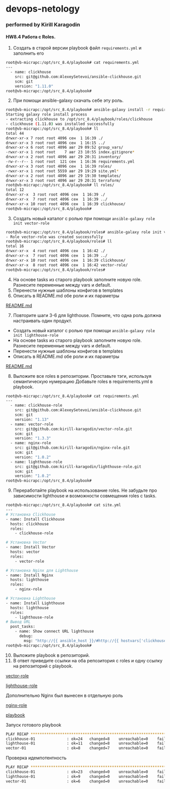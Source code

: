 # devops-netology
### performed by Kirill Karagodin
#### HW8.4 Работа с Roles.

1. Создать в старой версии playbook файл `requirements.yml` и заполнить его
````bash
root@vb-micrapc:/opt/src_8.4/playbook# cat requirements.yml
---
  - name: clickhouse
    src: git@github.com:AlexeySetevoi/ansible-clickhouse.git
    scm: git
    version: "1.11.0"
root@vb-micrapc:/opt/src_8.4/playbook#
````
2. При помощи ansible-galaxy скачать себе эту роль.
````bash
root@vb-micrapc:/opt/src_8.4/playbook# ansible-galaxy install -r requirements.yml -p roles
Starting galaxy role install process
- extracting clickhouse to /opt/src_8.4/playbook/roles/clickhouse
- clickhouse (1.11.0) was installed successfully
root@vb-micrapc:/opt/src_8.4/playbook# ll
total 44
drwxr-xr-x 7 root root 4096 сен  1 16:39 ./
drwxr-xr-x 3 root root 4096 сен  1 16:15 ../
drwxr-xr-x 6 root root 4096 авг 29 09:52 group_vars/
-rwxr-xr-x 1 root root    7 авг 23 10:55 index.gitignore*
drwxr-xr-x 2 root root 4096 авг 29 20:31 inventory/
-rw-r--r-- 1 root root  121 сен  1 16:36 requirements.yml
drwxr-xr-x 3 root root 4096 сен  1 16:39 roles/
-rwxr-xr-x 1 root root 5559 авг 29 19:29 site.yml*
drwxr-xr-x 2 root root 4096 авг 29 19:30 templates/
drwxr-xr-x 3 root root 4096 авг 29 20:31 terraform/
root@vb-micrapc:/opt/src_8.4/playbook# ll roles/
total 12
drwxr-xr-x  3 root root 4096 сен  1 16:39 ./
drwxr-xr-x  7 root root 4096 сен  1 16:39 ../
drwxr-xr-x 10 root root 4096 сен  1 16:39 clickhouse/
root@vb-micrapc:/opt/src_8.4/playbook#

````
3. Создать новый каталог с ролью при помощи `ansible-galaxy role init vector-role`
````bash
root@vb-micrapc:/opt/src_8.4/playbook/roles# ansible-galaxy role init vector-role
- Role vector-role was created successfully
root@vb-micrapc:/opt/src_8.4/playbook/roles# ll
total 16
drwxr-xr-x  4 root root 4096 сен  1 16:42 ./
drwxr-xr-x  7 root root 4096 сен  1 16:39 ../
drwxr-xr-x 10 root root 4096 сен  1 16:39 clickhouse/
drwxr-xr-x  8 root root 4096 сен  1 16:42 vector-role/
root@vb-micrapc:/opt/src_8.4/playbook/roles#

````
4. На основе tasks из старого playbook заполните новую role. Разнесите переменные между vars и default.
5. Перенести нужные шаблоны конфигов в templates
6. Описать в README.md обе роли и их параметры

[README.md](https://github.com/kirill-karagodin/vector-role/blob/main/README.md)

7. Повторите шаги 3-6 для lighthouse. Помните, что одна роль должна настраивать один продукт.
 - Создать новый каталог с ролью при помощи `ansible-galaxy role init lighthouse-role`
 - На основе tasks из старого playbook заполните новую role. Разнесите переменные между vars и default.
 - Перенести нужные шаблоны конфигов в templates
 - Описать в README.md обе роли и их параметры
   
[README.md](https://github.com/kirill-karagodin/lighthouse-role/blob/main/README.md)

8. Выложите все roles в репозитории. Проставьте тэги, используя семантическую нумерацию Добавьте roles в 
requirements.yml в playbook.
````bash
root@vb-micrapc:/opt/src_8.4/playbook# cat requirements.yml
---
  - name: clickhouse-role
    src: git@github.com:AlexeySetevoi/ansible-clickhouse.git
    scm: git
    version: "1.13"
  - name: vector-role
    src: git@github.com:kirill-karagodin/vector-role.git
    scm: git
    version: "1.3.3"
  - name: nginx-role
    src: git@github.com:kirill-karagodin/nginx-role.git
    scm: git
    version: "1.0.2"
  - name: lighthouse-role
    src: git@github.com:kirill-karagodin/lighthouse-role.git
    scm: git
    version: "1.0.2"
root@vb-micrapc:/opt/src_8.4/playbook#

````
9. Переработайте playbook на использование roles. Не забудьте про зависимости lighthouse и возможности совмещения 
roles с tasks.
````bash
root@vb-micrapc:/opt/src_8.4/playbook# cat site.yml
---
# Установка Clickhouse
- name: Install Clickhouse
  hosts: clickhouse
  roles:
    - clickhouse-role

# Установка Vector
- name: Install Vector
  hosts: vector
  roles:
    - vector-role

# Установка Nginx для Lighthouse
- name: Install Nginx
  hosts: lighthouse
  roles:
    - nginx-role

# Установка Lighthouse
- name: Install Lighthouse
  hosts: lighthouse
  roles:
    - lighthouse-role
# Вывод URL
  post_tasks:
    - name: Show connect URL lighthouse
      debug:
        msg: "http://{{ ansible_host }}/#http://{{ hostvars['clickhouse-01'].ansible_host }}:8123/?user={{ clickhouse_user }}"
root@vb-micrapc:/opt/src_8.4/playbook#
````
10. Выложите playbook в репозиторий.
11. В ответ приведите ссылки на оба репозитория с roles и одну ссылку на репозиторий с playbook.

[vector-role](https://github.com/kirill-karagodin/vector-role)

[lighthouse-role](https://github.com/kirill-karagodin/lighthouse-role)

Дополнительно Nginx был вынесен в отдельную роль

[nginx-role](https://github.com/kirill-karagodin/nginx-role)

[playbook](https://github.com/kirill-karagodin/08-ansible-02-playbook/tree/08-ansible-04-role)

Запуск готового playbook
````bash
PLAY RECAP **********************************************************************************************************************************************************************************************************************************
clickhouse-01              : ok=24   changed=8    unreachable=0    failed=0    skipped=10   rescued=0    ignored=0
lighthouse-01              : ok=11   changed=8    unreachable=0    failed=0    skipped=0    rescued=0    ignored=0
vector-01                  : ok=8    changed=7    unreachable=0    failed=0    skipped=3    rescued=0    ignored=0

````
Проверка идемпотентность
````bash
PLAY RECAP **********************************************************************************************************************************************************************************************************************************
clickhouse-01              : ok=23   changed=0    unreachable=0    failed=0    skipped=10   rescued=0    ignored=0
lighthouse-01              : ok=9    changed=0    unreachable=0    failed=0    skipped=0    rescued=0    ignored=0
vector-01                  : ok=6    changed=0    unreachable=0    failed=0    skipped=3    rescued=0    ignored=0

````